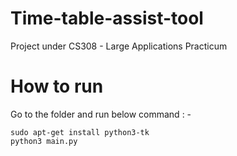 # Time-table-assist-tool
Project under CS308 - Large Applications Practicum
# How to run
Go to the folder and run below command : -

    sudo apt-get install python3-tk
    python3 main.py

